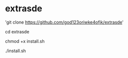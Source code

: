 # extrasde

'git clone https://github.com/god123oriwke4ofjk/extrasde'

cd extrasde

chmod +x install.sh

./install.sh
